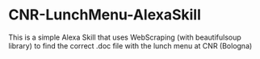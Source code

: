 # CNR-LunchMenu-AlexaSkill
This is a simple Alexa Skill that uses WebScraping (with beautifulsoup library) to find the correct .doc file with the lunch menu at CNR (Bologna)
